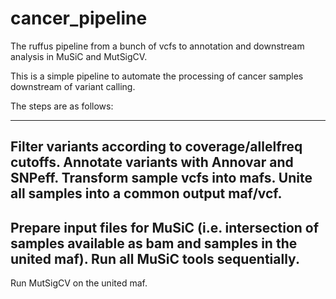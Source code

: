 cancer_pipeline
===============

The ruffus pipeline from a bunch of vcfs to annotation and downstream analysis in MuSiC and MutSigCV.

This is a simple pipeline to automate the processing of cancer samples downstream of variant calling. 

The steps are as follows:

-------------------------
Filter variants according to coverage/allelfreq cutoffs.
Annotate variants with Annovar and SNPeff.
Transform sample vcfs into mafs.
Unite all samples into a common output maf/vcf.
-------------------------
Prepare input files for MuSiC (i.e. intersection of samples available as bam and samples in the united maf).
Run all MuSiC tools sequentially.
-------------------------
Run MutSigCV on the united maf.
